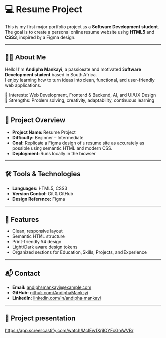 # 💻 Resume Project  

This is my first major portfolio project as a **Software Development student**.  
The goal is to create a personal online resume website using **HTML5** and **CSS3**, inspired by a Figma design.  

---

## 👨‍💻 About Me

Hello! I'm **Andipha Mankayi**, a passionate and motivated **Software Development student** based in South Africa.  
I enjoy learning how to turn ideas into clean, functional, and user-friendly web applications.  

🔹 Interests: Web Development, Frontend & Backend, AI, and UI/UX Design  
🔹 Strengths: Problem solving, creativity, adaptability, continuous learning  

---

## 📌 Project Overview  
- **Project Name:** Resume Project  
- **Difficulty:** Beginner – Intermediate  
- **Goal:** Replicate a Figma design of a resume site as accurately as possible using semantic HTML and modern CSS.  
- **Deployment:** Runs locally in the browser  

---

## 🛠️ Tools & Technologies  
- **Languages:** HTML5, CSS3  
- **Version Control:** Git & GitHub  
- **Design Reference:** Figma
- ---

## 🎯 Features  
- Clean, responsive layout  
- Semantic HTML structure  
- Print-friendly A4 design  
- Light/Dark aware design tokens  
- Organized sections for Education, Skills, Projects, and Experience  

---

## 📬 Contact

- **Email:** andiphamankayi@example.com  
- **GitHub:** [github.com/AndiphaMankayi](https://github.com/AndiphaMankayi)  
- **LinkedIn:** [linkedin.com/in/andipha-mankayi](https://linkedin.com/in/andipha-mankayi)  

---

## 📂 Project presentation 
https://app.screencastify.com/watch/McIEw1XrjIOYFcGmWVBr
